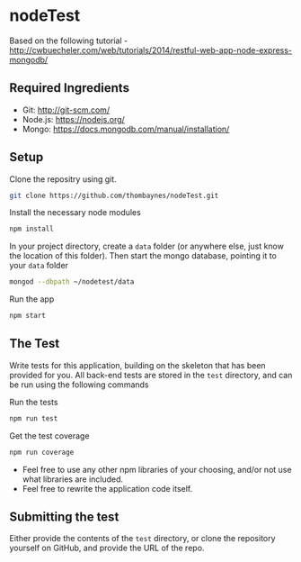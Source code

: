 # nodeTest
Based on the following tutorial - http://cwbuecheler.com/web/tutorials/2014/restful-web-app-node-express-mongodb/

## Required Ingredients
- Git: http://git-scm.com/
- Node.js: https://nodejs.org/
- Mongo: https://docs.mongodb.com/manual/installation/

## Setup
Clone the repositry using git.
```bash
git clone https://github.com/thombaynes/nodeTest.git
```

Install the necessary node modules

```bash
npm install
```

In your project directory, create a ```data``` folder (or anywhere else, just know the location of this folder). Then start the mongo database, pointing it to your ```data``` folder

```bash
mongod --dbpath ~/nodetest/data
```

Run the app
```bash
npm start
```

## The Test

Write tests for this application, building on the skeleton that has been provided for you. All back-end tests are stored in the ```test``` directory, and can be run using the following commands

Run the tests
```bash
npm run test
```

Get the test coverage
```bash
npm run coverage
```

* Feel free to use any other npm libraries of your choosing, and/or not use what libraries are included.
* Feel free to rewrite the application code itself.

## Submitting the test

Either provide the contents of the ```test``` directory, or clone the repository yourself on GitHub, and provide the URL of the repo.